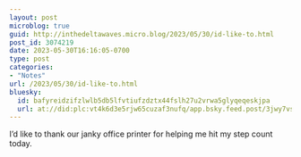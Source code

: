 ```yaml
---
layout: post
microblog: true
guid: http://inthedeltawaves.micro.blog/2023/05/30/id-like-to.html
post_id: 3074219
date: 2023-05-30T16:16:05-0700
type: post
categories:
- "Notes"
url: /2023/05/30/id-like-to.html
bluesky:
  id: bafyreidzifzlwlb5db5lfvtiufzdztx44fslh27u2vrwa5glyqeqeskjpa
  url: at://did:plc:vt4k6d3e5rjw65cuzaf3nufq/app.bsky.feed.post/3jwy7vsuo4c2t
---
```

<p>I’d like to thank our janky office printer for helping me hit my step count today.</p>
